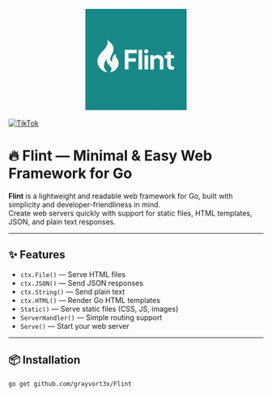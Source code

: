 <p align="center">
  <img src="assets/flint.jpg" width="200"/>
</p>

[![TikTok](https://img.shields.io/badge/TikTok-%70yazilim4313-black?logo=tiktok&logoColor=white)](https://www.tiktok.com/@yazilim4313)

# 🔥 Flint — Minimal & Easy Web Framework for Go

**Flint** is a lightweight and readable web framework for Go, built with simplicity and developer-friendliness in mind.  
Create web servers quickly with support for static files, HTML templates, JSON, and plain text responses.

---

## ✨ Features

- `ctx.File()` — Serve HTML files
- `ctx.JSON()` — Send JSON responses
- `ctx.String()` — Send plain text
- `ctx.HTML()` — Render Go HTML templates
- `Static()` — Serve static files (CSS, JS, images)
- `ServerHandler()` — Simple routing support
- `Serve()` — Start your web server

---

## 📦 Installation

```bash
go get github.com/grayvort3x/Flint
